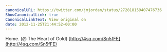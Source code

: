 ```yaml
---
canonicalURL: https://twitter.com/jmjordan/status/272818159407476736
ShowCanonicalLink: true
CanonicalLinkText: View original on
date: 2012-11-25T21:44:52+00:00
---
```

Home. (@ The Heart of Gold) [http://4sq.com/Sn5fFE](http://4sq.com/Sn5fFE)